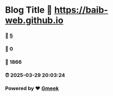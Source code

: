 # Blog Title :link: https://baib-web.github.io 
### :page_facing_up: [5](https://baib-web.github.io/tag.html) 
### :speech_balloon: 0 
### :hibiscus: 1866 
### :alarm_clock: 2025-03-29 20:03:24 
### Powered by :heart: [Gmeek](https://github.com/Meekdai/Gmeek)
